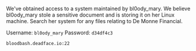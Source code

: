 We've obtained access to a system maintained by bl0ody\_mary. We believe bl0ody\_mary stole a sensitive document and is storing it on her Linux machine. Search her system for any files relating to De Monne Financial.

Username: `bl0ody_mary` Password: `d34df4c3`

`bloodbash.deadface.io:22`
